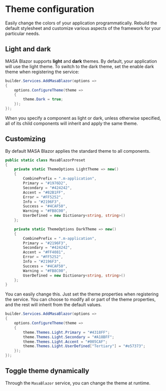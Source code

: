 # Theme configuration

Easily change the colors of your application programmatically. Rebuild the default stylesheet and customize various aspects of the framework for your particular needs.

## Light and dark

MASA Blazor supports **light** and **dark** themes. By default, your application will use the light theme. To switch to the dark theme, set the enable dark theme when registering the service:

```csharp Program.cs
builder.Services.AddMasaBlazor(options =>
{
    options.ConfigureTheme(theme =>
    {
        theme.Dark = true;
    });
});
```

When you specify a component as light or dark, unless otherwise specified, all of its child components will inherit and apply the same theme.

## Customizing

By default MASA Blazor applies the standard theme to all components.

```csharp
public static class MasaBlazorPreset
{
    private static ThemeOptions LightTheme => new()
    {
        CombinePrefix = ".m-application",
        Primary = "#1976D2",
        Secondary = "#424242",
        Accent = "#82B1FF",
        Error = "#FF5252",
        Info = "#2196F3",
        Success = "#4CAF50",
        Warning = "#FB8C00",
        UserDefined = new Dictionary<string, string>()
    };

    private static ThemeOptions DarkTheme => new()
    {
        CombinePrefix = ".m-application",
        Primary = "#2196F3",
        Secondary = "#424242",
        Accent = "#FF4081",
        Error = "#FF5252",
        Info = "#2196F3",
        Success = "#4CAF50",
        Warning = "#FB8C00",
        UserDefined = new Dictionary<string, string>()
    };
}
```

You can easily change this. Just set the theme properties when registering the service. You can choose to modify all or part of the theme properties, and the rest will inherit from the default values.

```csharp Program.cs
builder.Services.AddMasaBlazor(options =>
{
    options.ConfigureTheme(theme =>
    {
        theme.Themes.Light.Primary = "#4318FF";
        theme.Themes.Light.Secondary = "#A18BFF";
        theme.Themes.Light.Accent = "#005CAF";
        theme.Themes.Light.UserDefined["Tertiary"] = "#e57373";
    });
});
```

## Toggle theme dynamically

Through the `MasaBlazor` service, you can change the theme at runtime.

<masa-example file="Examples.features.theme.DynamicallyModifyTheme"></masa-example>
